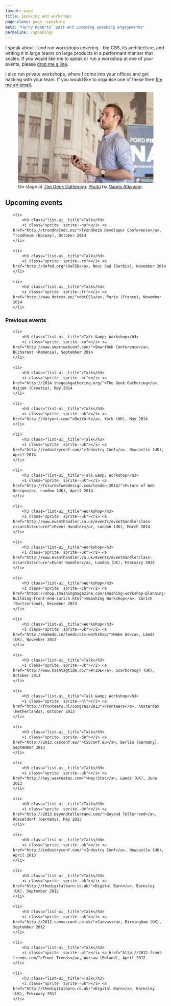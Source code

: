 ```yaml
---
layout: page
title: Speaking and workshops
page-class: page--speaking
meta: "Harry Roberts’ past and upcoming speaking engagements"
permalink: /speaking/
---
```


I speak about—and run workshops covering—big CSS, its architecture, and writing
it in large teams on large products in a performant manner that scales. If you
would like me to speak or run a workshop at one of your events, please
<a href="mailto:harry@csswizardry.com">drop me a line</a>.

I also run private workshops, where I come into your offices and get hacking
with your team. If you would like to organise one of these then
<a href="mailto:harry@csswizardry.com">fire me an email</a>.

<figure>
  <img src="/img/content/speaking.jpg" alt="">
  <figcaption>
      On stage at <a href="http://2014.thegeekgathering.org/">The Geek Gathering</a>.
      <a href="https://www.flickr.com/photos/naomiatkinson/14165689102/">Photo</a> by
      <a href="https://twitter.com/naomisusi">Naomi Atkinson</a>.
  </figcaption>
</figure>

<h2>Upcoming events</h2>

<ul class="list-ui  mb++">

	<li>
        <h3 class="list-ui__title">Talk</h3>
		<i class="sprite  sprite--no"></i> <a href="http://trondheimdc.no/">Trondheim Developer Conference</a>, Trondheim (Norway), October 2014
	</li>

	<li>
        <h3 class="list-ui__title">Talk</h3>
		<i class="sprite  sprite--rs"></i> <a href="http://dafed.org">DaFED</a>, Novi Sad (Serbia), November 2014
	</li>

	<li>
        <h3 class="list-ui__title">Talk</h3>
		<i class="sprite  sprite--fr"></i> <a href="http://www.dotcss.eu/">dotCSS</a>, Paris (France), November 2014
	</li>

</ul>

<h3>Previous events</h3>

<ul class="list-ui  mb">

	<li>
        <h3 class="list-ui__title">Talk &amp; Workshop</h3>
		<i class="sprite  sprite--ro"></i> <a href="http://www.smartwebconf.com/">SmartWeb Conference</a>, Bucharest (Romania), September 2014
	</li>

	<li>
        <h3 class="list-ui__title">Talk</h3>
		<i class="sprite  sprite--hr"></i> <a href="http://2014.thegeekgathering.org/">The Geek Gathering</a>, Osijek (Croatia), May 2014
	</li>

	<li>
        <h3 class="list-ui__title">Talk</h3>
		<i class="sprite  sprite--uk"></i> <a href="http://dotyork.com/">DotYork</a>, York (UK), May 2014
	</li>

	<li>
        <h3 class="list-ui__title">Talk</h3>
		<i class="sprite  sprite--uk"></i> <a href="http://industryconf.com/">Industry Conf</a>, Newcastle (UK), April 2014
	</li>

	<li>
        <h3 class="list-ui__title">Talk &amp; Workshop</h3>
		<i class="sprite  sprite--uk"></i> <a href="http://futureofwebdesign.com/london-2014/">Future of Web Design</a>, London (UK), April 2014
	</li>

	<li>
        <h3 class="list-ui__title">Workshop</h3>
		<i class="sprite  sprite--uk"></i> <a href="http://www.eventhandler.co.uk/events/eventhandlerclass-cssarchitecture2">Event Handler</a>, London (UK), March 2014
	</li>

	<li>
        <h3 class="list-ui__title">Workshop</h3>
		<i class="sprite  sprite--uk"></i> <a href="http://www.eventhandler.co.uk/events/eventhandlerclass-cssarchitecture">Event Handler</a>, London (UK), February 2014
	</li>

	<li>
        <h3 class="list-ui__title">Workshop</h3>
		<i class="sprite  sprite--ch"></i> <a href="https://shop.smashingmagazine.com/smashing-workshop-planning-building-front-end-zurich.html">Smashing Workshop</a>, Zürich (Switzerland), December 2013
	</li>

	<li>
        <h3 class="list-ui__title">Workshop</h3>
		<i class="sprite  sprite--uk"></i> <a href="http://makedo.in/leeds/css-workshop/">Make Do</a>, Leeds (UK), November 2013
	</li>

	<li>
        <h3 class="list-ui__title">Talk</h3>
		<i class="sprite  sprite--uk"></i> <a href="http://www.hashtagtide.co/">#TIDE</a>, Scarborough (UK), October 2013
	</li>

	<li>
        <h3 class="list-ui__title">Talk &amp; Workshop</h3>
		<i class="sprite  sprite--nl"></i> <a href="http://fronteers.nl/congres/2013">Fronteers</a>, Amsterdam (Netherlands), October 2013
	</li>

	<li>
        <h3 class="list-ui__title">Talk</h3>
		<i class="sprite  sprite--de"></i> <a href="http://2013.cssconf.eu/">CSSconf.eu</a>, Berlin (Germany), September 2013
	</li>

	<li>
        <h3 class="list-ui__title">Talk</h3>
		<i class="sprite  sprite--uk"></i> <a href="http://hey.wearestac.com/">Hey!Stac</a>, Leeds (UK), June 2013
	</li>

	<li>
        <h3 class="list-ui__title">Talk</h3>
		<i class="sprite  sprite--de"></i> <a href="http://2013.beyondtellerrand.com/">Beyond Tellerrand</a>, Düsseldorf (Germany), May 2013
	</li>

	<li>
        <h3 class="list-ui__title">Talk</h3>
		<i class="sprite  sprite--uk"></i> <a href="http://industryconf.com/">Industry Conf</a>, Newcastle (UK), April 2013
	</li>

	<li>
        <h3 class="list-ui__title">Talk</h3>
		<i class="sprite  sprite--uk"></i> <a href="http://thedigitalbarn.co.uk/">Digital Barn</a>, Barnsley (UK), September 2012
	</li>

	<li>
        <h3 class="list-ui__title">Talk</h3>
		<i class="sprite  sprite--uk"></i> <a href="http://2012.canvasconf.co.uk/">Canvas</a>, Birmingham (UK), September 2012
	</li>

	<li>
        <h3 class="list-ui__title">Talk</h3>
		<i class="sprite  sprite--pl"></i> <a href="http://2012.front-trends.com/">Front-Trends</a>, Warsaw (Poland), April 2012
	</li>

	<li>
        <h3 class="list-ui__title">Talk</h3>
		<i class="sprite  sprite--uk"></i> <a href="http://thedigitalbarn.co.uk/">Digital Barn</a>, Barnsley (UK), February 2012
	</li>

</ul>
